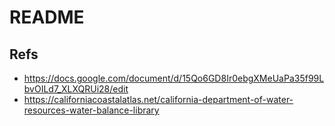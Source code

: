 # README

## Refs

* https://docs.google.com/document/d/15Qo6GD8Ir0ebgXMeUaPa35f99LbvOILd7_XLXQRUi28/edit
* https://californiacoastalatlas.net/california-department-of-water-resources-water-balance-library

